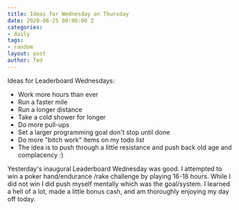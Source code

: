 ```yaml
---
title: Ideas for Wednesday on Thursday
date: 2020-06-25 00:00:00 Z
categories:
- daily
tags:
- random
layout: post
author: Ted
---
```


Ideas for Leaderboard Wednesdays:
- Work more hours than ever
- Run a faster mile
- Run a longer distance
- Take a cold shower for longer
- Do more pull-ups
- Set a larger programming goal don't stop until done
- Do more "bitch work" items on my todo list
- The idea is to push through a little resistance and push back old age and complacency :)

Yesterday's inaugural Leaderboard Wednesday was good. I attempted to win a poker hand/endurance /rake challenge by playing 16-18 hours. While I did not win I did push myself mentally which was the goal/system. I learned a hell of a lot, made a little bonus cash, and am thoroughly enjoying my day off today.
